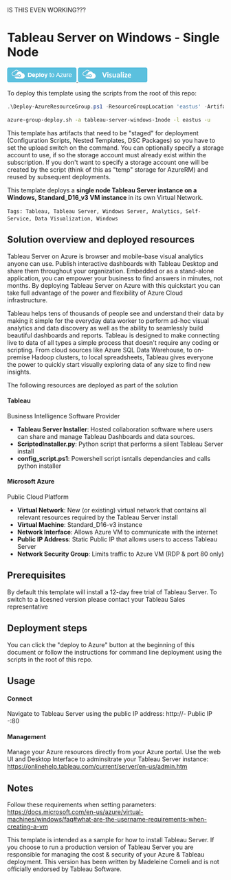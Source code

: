 IS THIS EVEN WORKING???

# Tableau Server on Windows - Single Node   

<a href="https://portal.azure.com/#create/Microsoft.Template/uri/https%3A%2F%2Fraw.githubusercontent.com%2FAzure%2Fazure-quickstart-templates%2Fmaster%2F100-blank-template%2Fazuredeploy.json" target="_blank">
<img src="https://raw.githubusercontent.com/Azure/azure-quickstart-templates/master/1-CONTRIBUTION-GUIDE/images/deploytoazure.png"/>
</a>
<a href="http://armviz.io/#/?load=https%3A%2F%2Fraw.githubusercontent.com%2FAzure%2Fazure-quickstart-templates%2Fmaster%2F100-blank-template%2Fazuredeploy.json" target="_blank">
<img src="https://raw.githubusercontent.com/Azure/azure-quickstart-templates/master/1-CONTRIBUTION-GUIDE/images/visualizebutton.png"/>
</a>

To deploy this template using the scripts from the root of this repo: 

```PowerShell
.\Deploy-AzureResourceGroup.ps1 -ResourceGroupLocation 'eastus' -ArtifactsStagingDirectory 'tableau-server-windows-1node' -UploadArtifacts 
```
```bash
azure-group-deploy.sh -a tableau-server-windows-1node -l eastus -u
```

This template has artifacts that need to be "staged" for deployment (Configuration Scripts, Nested Templates, DSC Packages) so you have to set the upload switch on the command.
You can optionally specify a storage account to use, if so the storage account must already exist within the subscription.  If you don't want to specify a storage account
one will be created by the script (think of this as "temp" storage for AzureRM) and reused by subsequent deployments.

This template deploys a **single node Tableau Server instance on a Windows, Standard_D16_v3 VM instance** in its own Virtual Network.

`Tags: Tableau, Tableau Server, Windows Server, Analytics, Self-Service, Data Visualization, Windows`

## Solution overview and deployed resources

Tableau Server on Azure is browser and mobile-base visual analytics anyone can use.  Publish interactive dashboards with Tableau Desktop and share them throughout your organization. Embedded or as a stand-alone application, you can empower your business to find answers in minutes, not months.  By deploying Tableau Server on Azure with this quickstart you can take full advantage of the power and flexibility of Azure Cloud infrastructure.  

Tableau helps tens of thousands of people see and understand their data by making it simple for the everyday data worker to perform ad-hoc visual analytics and data discovery as well as the ability to seamlessly build beautiful dashboards and reports. Tableau is designed to make connecting live to data of all types a simple process that doesn't require any coding or scripting. From cloud sources like Azure SQL Data Warehouse, to on-premise Hadoop clusters, to local spreadsheets, Tableau gives everyone the power to quickly start visually exploring data of any size to find new insights.    

The following resources are deployed as part of the solution

#### Tableau

Business Intelligence Software Provider

+ **Tableau Server Installer**: Hosted collaboration software where users can share and manage Tableau Dashboards and data sources.
+ **ScriptedInstaller.py**: Python script that performs a silent Tableau Server install
+ **config_script.ps1**: Powershell script isntalls dependancies and calls python installer

#### Microsoft Azure

Public Cloud Platform

+ **Virtual Network**: New (or existing) virtual network that contains all relevant resources required by the Tableau Server install
+ **Virtual Machine**: Standard_D16-v3 instance
+ **Network Interface**: Allows Azure VM to communicate with the internet
+ **Public IP Address**: Static Public IP that allows users to access Tableau Server
+ **Network Security Group**: Limits traffic to Azure VM (RDP & port 80 only)

## Prerequisites

By default this template will install a 12-day free trial of Tableau Server.  To switch to a licesned version please contact your Tableau Sales representative

## Deployment steps

You can click the "deploy to Azure" button at the beginning of this document or follow the instructions for command line deployment using the scripts in the root of this repo.

## Usage

#### Connect

Navigate to Tableau Server using the public IP address: http://- Public IP -:80

#### Management

Manage your Azure resources directly from your Azure portal.  Use the web UI and Desktop Interface to adminsitrate your Tableau Server instance: https://onlinehelp.tableau.com/current/server/en-us/admin.htm  

## Notes

Follow these requirements when setting parameters: https://docs.microsoft.com/en-us/azure/virtual-machines/windows/faq#what-are-the-username-requirements-when-creating-a-vm

This template is intended as a sample for how to install Tableau Server.  If you choose to run a production version of Tableau Server you are responsible for managing the cost & security of your Azure & Tableau deployment.  This version has been written by Madeleine Corneli and is not officially endorsed by Tableau Software.